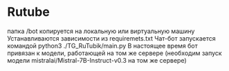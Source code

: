 # Rutube
папка /bot копируется на локальную или виртуальную машину
Устанавливаются зависимости из requiremets.txt
Чат-бот запускается командой python3 ./TG_RuTubik/main.py
В настоящее время бот привязан к модели, работающей на том же сервере (необходим запуск модели mistralai/Mistral-7B-Instruct-v0.3 на том же сервере)
